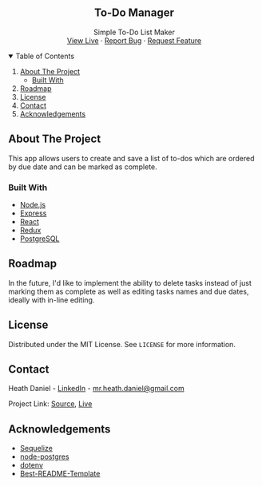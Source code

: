 <!-- PROJECT LOGO -->
<br />
<p align="center">
  <h2 align="center">To-Do Manager</h3>

  <p align="center">
    Simple To-Do List Maker
    <br />
    <a href="http://todo-hd.herokuapp.com/">View Live</a>
    ·
    <a href="https://github.com/hedwardd/todo/issues">Report Bug</a>
    ·
    <a href="https://github.com/hedwardd/todo/issues">Request Feature</a>
  </p>
</p>



<!-- TABLE OF CONTENTS -->
<details open="open">
  <summary>Table of Contents</summary>
  <ol>
    <li>
      <a href="#about-the-project">About The Project</a>
      <ul>
        <li><a href="#built-with">Built With</a></li>
      </ul>
    </li>
    <li><a href="#roadmap">Roadmap</a></li>
    <li><a href="#license">License</a></li>
    <li><a href="#contact">Contact</a></li>
    <li><a href="#acknowledgements">Acknowledgements</a></li>
  </ol>
</details>



<!-- ABOUT THE PROJECT -->
## About The Project

This app allows users to create and save a list of to-dos which are ordered by due date and can be marked as complete.



### Built With

* [Node.js](https://nodejs.org/en//)
* [Express](https://expressjs.com/)
* [React](https://reactjs.org/)
* [Redux](https://redux.js.org/)
* [PostgreSQL](https://www.postgresql.org/)



<!-- ROADMAP -->
## Roadmap

In the future, I'd like to implement the ability to delete tasks instead of just marking them as complete as well as editing tasks names and due dates, ideally with in-line editing.



<!-- LICENSE -->
## License

Distributed under the MIT License. See `LICENSE` for more information.



<!-- CONTACT -->
## Contact

Heath Daniel - [LinkedIn](https://www.linkedin.com/in/heath-daniel/) - mr.heath.daniel@gmail.com

Project Link: [Source](https://github.com/hedwardd/todo), [Live](https://todo-hd.herokuapp.com/)



<!-- ACKNOWLEDGEMENTS -->
## Acknowledgements
* [Sequelize](https://sequelize.org/)
* [node-postgres](https://github.com/brianc/node-postgres)
* [dotenv](https://github.com/motdotla/dotenv)
* [Best-README-Template](https://github.com/othneildrew/Best-README-Template)



<!-- MARKDOWN LINKS & IMAGES -->
<!-- https://www.markdownguide.org/basic-syntax/#reference-style-links -->
[license-url]: https://github.com/hedwardd/todo/blob/main/LICENSE.txt
